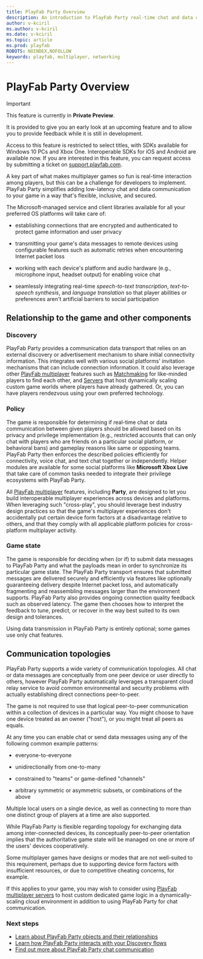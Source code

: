 ```yaml
---
title: PlayFab Party Overview
description: An introduction to PlayFab Party real-time chat and data communication solutions.
author: v-kciril
ms.author: v-kciril
ms.date: v-kciril
ms.topic: article
ms.prod: playfab
ROBOTS: NOINDEX,NOFOLLOW
keywords: playfab, multiplayer, networking
---
```


# PlayFab Party Overview

> [!IMPORTANT]
> This feature is currently in **Private Preview**.
>
> It is provided to give you an early look at an upcoming feature and to allow you to provide feedback while it is still in development.
>
> Access to this feature is restricted to select titles, with SDKs available for Windows 10 PCs and Xbox One. Interoperable SDKs for iOS and Android are available now. If you are interested in this feature, you can request access by submitting a ticket on [support.playfab.com](https://support.playfab.com/hc/en-us/requests/new).

A key part of what makes multiplayer games so fun is real-time interaction among players, but this can be a challenge for developers to implement. PlayFab Party simplifies adding low-latency chat and data communication to your game in a way that's flexible, inclusive, and secured.

The Microsoft-managed service and client libraries available for all your preferred OS platforms will take care of:

- establishing connections that are encrypted and authenticated to protect game information and user privacy

- transmitting your game's data messages to remote devices using configurable features such as automatic retries when encountering Internet packet loss

- working with each device's platform and audio hardware (e.g., microphone input, headset output) for enabling voice chat

- seamlessly integrating real-time *speech-to-text transcription*, *text-to-speech synthesis*, and *language translation* so that player abilities or preferences aren't artificial barriers to social participation

## Relationship to the game and other components

### Discovery

PlayFab Party provides a communication data transport that relies on an external discovery or advertisement mechanism to share initial connectivity information.
This integrates well with various social platforms' invitation mechanisms that can include connection information.
It could also leverage other [PlayFab multiplayer](../mpintro.md) features such as [Matchmaking](../matchmaking/index.md) for like-minded players to find each other, and [Servers](../servers/index.md) that host dynamically scaling custom game worlds where players have already gathered. Or, you can have players rendezvous using your own preferred technology.

### Policy

The game is responsible for determining if real-time chat or data communication between given players should be allowed based on its privacy and privilege implementation (e.g., restricted accounts that can only chat with players who are friends on a particular social platform, or behavioral bans) and gameplay reasons like same or opposing teams.
PlayFab Party then enforces the described policies efficiently for connectivity, voice chat, and text chat together or independently.
Helper modules are available for some social platforms like **Microsoft Xbox Live** that take care of common tasks needed to integrate their privilege ecosystems with PlayFab Party.

All [PlayFab multiplayer](../mpintro.md) features, including **Party**, are designed to let you build interoperable multiplayer experiences across devices and platforms.
When leveraging such "cross-play", you should leverage best industry design practices so that the game's multiplayer experiences don't accidentally put certain device form factors at a disadvantage relative to others, and that they comply with all applicable platform policies for cross-platform multiplayer activity.

### Game state

The game is responsible for deciding when (or if) to submit data messages to PlayFab Party and what the payloads mean in order to synchronize its particular game state.
The PlayFab Party transport ensures that submitted messages are delivered securely and efficiently via features like optionally guaranteeing delivery despite Internet packet loss, and automatically fragmenting and reassembling messages larger than the environment supports.
PlayFab Party also provides ongoing connection quality feedback such as observed latency.
The game then chooses how to interpret the feedback to tune, predict, or recover in the way best suited to its own design and tolerances.

Using data transmission in PlayFab Party is entirely optional; some games use only chat features.

## Communication topologies

PlayFab Party supports a wide variety of communication topologies. All chat or data messages are conceptually from one peer device or user directly to others, however PlayFab Party automatically leverages a transparent cloud relay service to avoid common environmental and security problems with actually establishing direct connections peer-to-peer.

The game is not required to use that logical peer-to-peer communication within a collection of devices in a particular way. You might choose to have one device treated as an owner ("host"), or you might treat all peers as equals.

At any time you can enable chat or send data messages using any of the following common example patterns:

- everyone-to-everyone

- unidirectionally from one-to-many

- constrained to "teams" or game-defined "channels"

- arbitrary symmetric or asymmetric subsets, or combinations of the above

Multiple local users on a single device, as well as connecting to more than one distinct group of players at a time are also supported.

While PlayFab Party is flexible regarding topology for exchanging data among inter-connected devices, its conceptually peer-to-peer orientation implies that the authoritative game state will be managed on one or more of the users' devices cooperatively.

Some multiplayer games have designs or modes that are not well-suited to this requirement, perhaps due to supporting device form factors with insufficient resources, or due to competitive cheating concerns, for example.

If this applies to your game, you may wish to consider using [PlayFab multiplayer servers](../servers/index.md) to host custom dedicated game logic in a dynamically-scaling cloud environment in addition to using PlayFab Party for chat communication.

### Next steps

- [Learn about PlayFab Party objects and their relationships](concepts-objects.md)
- [Learn how PlayFab Party interacts with your Discovery flows](concepts-discovery.md)
- [Find out more about PlayFab Party chat communication](concepts-chat.md)

